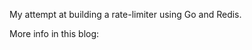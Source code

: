 My attempt at building a rate-limiter using Go and Redis.

More info in this blog:

<!-- TODO:: blog -->
